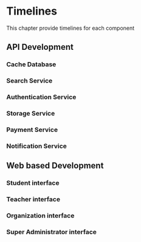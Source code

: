 # Timelines

This chapter provide timelines for each component

## API Development

### Cache Database

### Search Service

### Authentication Service

### Storage Service

### Payment Service

### Notification Service

## Web based Development

### Student interface

### Teacher interface

### Organization interface

### Super Administrator interface